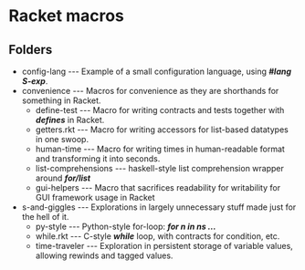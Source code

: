 Racket macros
=============

Folders
-------
* config-lang --- Example of a small configuration language, using ***#lang S-exp***.
* convenience --- Macros for convenience as they are shorthands for something in Racket.
  * define-test --- Macro for writing contracts and tests together with ***defines*** in Racket.
  * getters.rkt --- Macro for writing accessors for list-based datatypes in one swoop.
  * human-time --- Macro for writing times in human-readable format and transforming it into seconds.
  * list-comprehensions --- haskell-style list comprehension wrapper around ***for/list***
  * gui-helpers --- Macro that sacrifices readability for writability for GUI framework usage in Racket
* s-and-giggles --- Explorations in largely unnecessary stuff made just for the hell of it.
  * py-style --- Python-style for-loop: ***for n in ns ...***
  * while.rkt --- C-style ***while*** loop, with contracts for condition, etc.
  * time-traveler --- Exploration in persistent storage of variable values, allowing rewinds and tagged values.